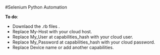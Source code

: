 #Selenium Python Automation

**To do**:
- Downlaod the .rb files .
- Replace My-Host with your cloud host.
- Replace My_User at capabilities_hash with your cloud user.
- Replace My_Password at capabilities_hash with your cloud password.
- Replace Device name or add another capabilities.
